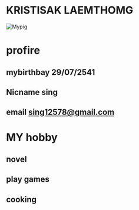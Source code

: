 # KRISTISAK LAEMTHOMG
![Mypig](https://scontent.fhdy3-1.fna.fbcdn.net/v/t1.0-9/67694917_2420665211503651_3957934804191674368_n.jpg?_nc_cat=105&ccb=2&_nc_sid=e3f864&_nc_eui2=AeGtlN3kcudKkTjDr522qmhs-fCX8eeK12P58Jfx54rXYwNOnpSMDQgrfmaiez4MQqtAziGKW_OIjFOxv2eHHb-o&_nc_ohc=fmfDAmelcdcAX8P0h6D&_nc_ht=scontent.fhdy3-1.fna&oh=fef6f7621e7f16f6e6fd147b87cbe5b5&oe=600922FB)
# profire 
## mybirthbay 29/07/2541
## Nicname sing 
## email  sing12578@gmail.com
# MY hobby 
## novel 
## play games 
## cooking 
